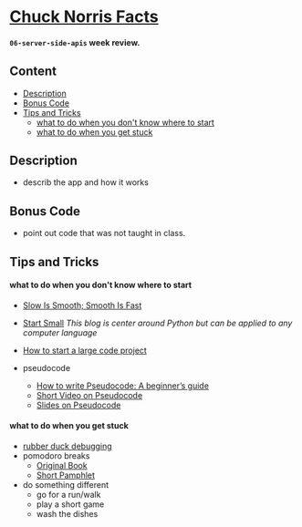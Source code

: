 # [Chuck Norris Facts](https://elreyb.github.io/chuck-norris-facts/)

#### `06-server-side-apis` week review.

## Content

- [Description](##-description)
- [Bonus Code](##-bonus-code)
- [Tips and Tricks](##-tips-and-tricks)
  - [what to do when you don't know where to start](####-what-to-do-when-you-don't-know-where-to-start)
  - [what to do when you get stuck](####-what-to-do-when-you-get-stuck)

## Description

- describ the app and how it works

## Bonus Code

- point out code that was not taught in class.

## Tips and Tricks

#### what to do when you don't know where to start

- [Slow Is Smooth; Smooth Is Fast](https://medium.com/@webseanhickey/slow-is-smooth-smooth-is-fast-8d3061aa3ad0)

- [Start Small](https://levelup.gitconnected.com/learning-python-start-small-29d15881f780) _This blog is center around Python but can be applied to any computer language_
- [How to start a large code project](https://medium.com/@brianwill/how-to-start-a-large-code-project-20824ee9d6e0)
- pseudocode

  - [How to write Pseudocode: A beginner’s guide](https://blog.usejournal.com/how-to-write-pseudocode-a-beginners-guide-29956242698)
  - [Short Video on Pseudocode](https://www.youtube.com/watch?v=D0qfR606tVo)
  - [Slides on Pseudocode](https://www.slideshare.net/DamianGordon1/pseudocode-10373156)

#### what to do when you get stuck

- [rubber duck debugging](https://rubberduckdebugging.com/)
- pomodoro breaks
  - [Original Book](https://lasolutionestenvous.com/wp-content/uploads/2014/04/ThePomodoroTechnique_v1-3.pdf)
  - [Short Pamphlet](https://www.docdroid.net/p4o4U6b/how-to-use-a-pomodoro-timer.pdf)
- do something different
  - go for a run/walk
  - play a short game
  - wash the dishes
